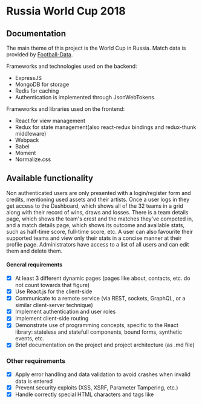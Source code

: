 # Russia World Cup 2018

## Documentation

The main theme of this project is the World Cup in Russia. Match data is provided by [Football-Data](https://www.football-data.org).

Frameworks and technologies used on the backend:

- ExpressJS
- MongoDB for storage
- Redis for caching
- Authentication is implemented through JsonWebTokens.

Frameworks and libraries used on the frontend:

- React for view management
- Redux for state management(also react-redux bindings and redux-thunk middleware)
- Webpack
- Babel
- Moment
- Normalize.css

## Available functionality

Non authenticated users are only presented with a login/register form and credits, mentioning used assets and their artists.
Once a user logs in they get access to the Dashboard, which shows all of the 32 teams in a grid along with their record of wins, draws and losses. There is a team details page, which shows the team's crest and the matches they've competed in, and a match details page, which shows its outcome and available stats, such as half-time score, full-time score, etc. A user can also favourite their supported teams and view only their stats in a concise manner at their profile page.
Administrators have access to a list of all users and can edit them and delete them.

#### General requirements

- [x] At least 3 different dynamic pages (pages like about, contacts, etc. do not count towards that figure)
- [x] Use React.js for the client-side
- [x] Communicate to a remote service (via REST, sockets, GraphQL, or a similar client-server technique)
- [x] Implement authentication and user roles
- [x] Implement client-side routing
- [x] Demonstrate use of programming concepts, specific to the React library: stateless and statefull components, bound forms, synthetic events, etc.
- [x] Brief documentation on the project and project architecture (as .md file)

### Other requirements

- [x] Apply error handling and data validation to avoid crashes when invalid data is entered
- [x] Prevent security exploits (XSS, XSRF, Parameter Tampering, etc.)
- [x] Handle correctly special HTML characters and tags like <script>, line breaks, etc.
- [x] Use a source control system, like GitHub

#### Optional Requirements

- [x] Use responsive design – Bootstrap, MDL, CSS Grids or another method of your choice
- [ ] Nice looking UI, supporting of all modern and old Web browsers
- [ ] Good usability (easy to use UI)

#### Bonuses

- [x] Use a state management library like Flux or Redux
- [x] Deploy the application in a cloud environment
- [ ] Use a file storage cloud API, e.g. Dropbox, Google Drive or other for storing the files
- [x] Connect to an external API, like Google Maps, AccuWeather, etc.
- [x] Use of features of HTML 5 like Geolocation, Local Storage, SVG, Canvas, etc.
- [ ] Anything that is not described in the assignment is a bonus if it has some practical use

